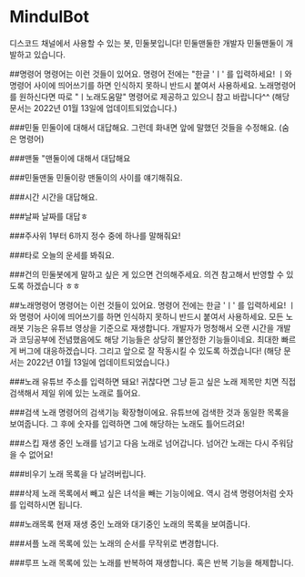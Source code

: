 # MindulBot
디스코드 채널에서 사용할 수 있는 봇, 민둘봇입니다!
민둘맨둘한 개발자 민둘맨둘이 개발하고 있습니다.

##명령어
명령어는 이런 것들이 있어요.
명령어 전에는 "한글 'ㅣ' 를 입력하세요! ㅣ와 명령어 사이에 띄어쓰기를 하면 인식하지 못하니 반드시 붙여서 사용하세요. 노래명령어를 원하신다면 따로 "ㅣ노래도움말" 명령어로 제공하고 있으니 참고 바랍니다^^
(해당 문서는 2022년 01월 13일에 업데이트되었습니다.)

###민둘
민둘이에 대해서 대답해요.
그런데 화내면 앞에 말했던 것들을 수정해요. (숨은 명령어)

###맨둘
"맨둘이에 대해서 대답해요

###민둘맨둘
민둘이랑 맨둘이의 사이를 얘기해줘요.

###시간
시간을 대답해요.

###날짜
날짜를 대답ㅎ

###주사위
1부터 6까지 정수 중에 하나를 말해줘요!

###타로
오늘의 운세를 봐줘요.

###건의
민둘봇에게 말하고 싶은 게 있으면 건의해주세요. 의견 참고해서 반영할 수 있도록 하겠습니다 ㅎㅎ

##노래명령어
명령어는 이런 것들이 있어요.
명령어 전에는 한글 'ㅣ' 를 입력하세요! ㅣ와 명령어 사이에 띄어쓰기를 하면 인식하지 못하니 반드시 붙여서 사용하세요. 모든 노래봇 기능은 유튜브 영상을 기준으로 재생합니다. 개발자가 멍청해서 오랜 시간을 개발과 코딩공부에 전념했음에도 해당 기능들은 상당히 불안정한 기능들이네요. 최대한 빠르게 버그에 대응하겠습니다. 그리고 앞으로 잘 작동시킬 수 있도록 하겠습니다!
(해당 문서는 2022년 01월 13일에 업데이트되었습니다.)

###노래
유튜브 주소를 입력하면 돼요! 귀찮다면 그냥 듣고 싶은 노래 제목만 치면 직접 검색해서 제일 위에 있는 노래로 틀어요.

###검색
노래 명령어의 검색기능 확장형이에요. 유튜브에 검색한 것과 동일한 목록을 보여줍니다. 그 후에 숫자를 입력하면 그에 해당하는 노래도 틀어드려요!

###스킵
재생 중인 노래를 넘기고 다음 노래로 넘어갑니다. 넘어간 노래는 다시 주워담을 수 없어요!

###비우기
노래 목록을 다 날려버립니다.

###삭제
노래 목록에서 빼고 싶은 녀석을 빼는 기능이에요. 역시 검색 명령어처럼 숫자를 입력하시면 됩니다.

###노래목록
현재 재생 중인 노래와 대기중인 노래의 목록을 보여줍니다.

###셔플
노래 목록에 있는 노래의 순서를 무작위로 변경합니다.

###루프
노래 목록에 있는 노래를 반복하여 재생합니다. 혹은 반복 기능을 해제합니다.

